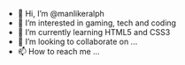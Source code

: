 - 👋 Hi, I’m @manlikeralph
- 👀 I’m interested in gaming, tech and coding
- 🌱 I’m currently learning HTML5 and CSS3
- 💞️ I’m looking to collaborate on ...
- 📫 How to reach me ...

<!---
manlikeralph/manlikeralph is a ✨ special ✨ repository because its `README.md` (this file) appears on your GitHub profile.
You can click the Preview link to take a look at your changes.
--->
